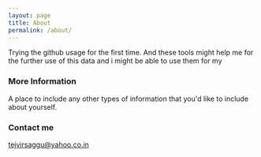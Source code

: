 ```yaml
---
layout: page
title: About
permalink: /about/
---
```


Trying the github usage for the first time. And these tools might help me for the further use of this data and i might be able to use
them for my
### More Information

A place to include any other types of information that you'd like to include about yourself.

### Contact me

[tejvirsaggu@yahoo.co.in](mailto:tejvirsaggu@yahoo.co.in)
